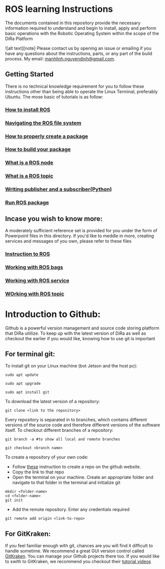 # ROS learning Instructions


The documents contained in this repository provide the necessary information required to understand and begin to install, apply and perform basic operations with the Robotic Operating System within the scope of the DiRa Platform


![alt text][note] Please contact us by opening an issue or emailing if you have any questions about the instructions, parts, or any part of the build process. My email: manhlinh.nguyendinh@gmail.com.

## Getting Started

There is no technical knowledge requirement for you to follow these instructions other than being able to operate the Linux Terminal, preferably Ubuntu. The mose basic of tutorials is as follow:

### [How to install ROS](http://wiki.ros.org/ROS/Tutorials/InstallingandConfiguringROSEnvironment)

### [Navigating the ROS file system](http://wiki.ros.org/ROS/Tutorials/NavigatingTheFilesystem)

### [How to properly create a package](http://wiki.ros.org/ROS/Tutorials/CreatingPackage)

### [How to build your package](http://wiki.ros.org/ROS/Tutorials/BuildingPackages)

### [What is a ROS node](http://wiki.ros.org/ROS/Tutorials/UnderstandingNodes)

### [What is a ROS topic](http://wiki.ros.org/ROS/Tutorials/UnderstandingTopics) 

### [Writing publisher and a subscriber(Python)](http://wiki.ros.org/ROS/Tutorials/WritingPublisherSubscriber%28python%29) 

### [Run ROS package](http://wiki.ros.org/ROS/Tutorials/ExaminingPublisherSubscriber)



## Incase you wish to know more:



A moderately sufficient reference set is provided for you under the form of Powerpoint files in this directory. If you'd like to meddle in more, creating services and messages of you own, please refer to these files

### [Instruction to ROS](https://github.com/fpt-corp/DiRa/blob/development/DiRa_Software/Reference/ROS/Introduction%20to%20ROS.pptx)



### [Working with ROS bags](https://github.com/fpt-corp/DiRa/blob/development/DiRa_Software/Reference/ROS/Working%20with%20ROS%20bags.pptx)



### [Working with ROS service](https://github.com/fpt-corp/DiRa/blob/development/DiRa_Software/Reference/ROS/Working%20with%20ROS%20service.pptx)



### [WOrking with ROS topic](https://github.com/fpt-corp/DiRa/blob/development/DiRa_Software/Reference/ROS/Working%20with%20ROS%20topic.pptx)

# Introduction to Github:

Github is a powerful version management and source code storing platform that DiRa uitilize. To keep up with the latest version of DiRa as well as checkout the earlier if you would like, knowing how to use git is important

## For terminal git:

To install git on your Linux machine (bot Jetson and the host pc):

```
sudo apt update

sudo apt upgrade

sudo apt install git
```

To download the latest version of a repository:

```
git clone <link to the repository>
```

Every repository is separated in to branches, which contains different versions of the source code and therefore different versions of the software itself. To checkout different branches of a repository:

```
git branch -a #to show all local and remote branches

git checkout <branch name>
```

To create a repository of your own code:

+ Follow [these](https://help.github.com/en/articles/create-a-repo) instruction to create a repo on the github website.
+ Copy the link to that repo
+ Open the terminal on your machine. Create an appropriate folder and navigate to that folder in the terminal and initialize git

```
mkdir <folder-name>
cd <folder-name>
git init
```
+ Add the remote repository. Enter any credentials required

```
git remote add origin <link-to-repo>
```
## For GitKraken:

If you feel familiar enough with git, chances are you will find it difficult to handle sometime. We recommend a great GUI version control called [GitKraken](https://www.gitkraken.com/). You can manage your Github projects there too. If you would like to swith to GitKraken, we recommend you checkout their [tutorial videos](https://www.gitkraken.com/learn-git)
